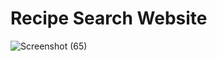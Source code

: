 # Recipe Search Website

![Screenshot (65)](https://github.com/Mubeen-04/Recipe-Search-Website/assets/172309170/feadafa4-4c5c-48d7-a431-944911879e03)
